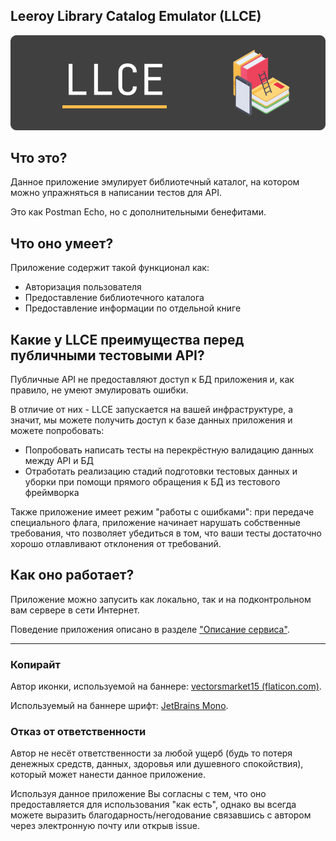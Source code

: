 ## Leeroy Library Catalog Emulator (LLCE)

![LLCE Banner](docs/images/llce_banner.png "LLCE banner")
## Что это?
Данное приложение эмулирует библиотечный каталог, на котором можно упражняться в написании тестов для API.

Это как Postman Echo, но с дополнительными бенефитами. 

## Что оно умеет?

Приложение содержит такой функционал как:
- Авторизация пользователя
- Предоставление библиотечного каталога
- Предоставление информации по отдельной книге

## Какие у LLCE преимущества перед публичными тестовыми API?

Публичные API не предоставляют доступ к БД приложения и, как правило, не умеют эмулировать ошибки. 

В отличие от них - LLCE запускается на вашей инфраструктуре, а значит, мы можете получить доступ к базе данных приложения и можете попробовать:

- Попробовать написать тесты на перекрёстную валидацию данных между API и БД
- Отработать реализацию стадий подготовки тестовых данных и уборки при помощи прямого обращения к БД из тестового фреймворка

Также приложение имеет режим "работы с ошибками": при передаче специального флага, приложение начинает нарушать собственные требования, что позволяет убедиться в том, что ваши тесты достаточно хорошо отлавливают отклонения от требований. 

## Как оно работает?

Приложение можно запусить как локально, так и на подконтрольном вам сервере в сети Интернет.

Поведение приложения описано в разделе ["Описание сервиса"](docs/service_description.md).

----
### Копирайт

Автор иконки, используемой на баннере: [vectorsmarket15 (flaticon.com)](https://www.flaticon.com/free-icon/digital-library_2888451).

Используемый на баннере шрифт: [JetBrains Mono](https://www.jetbrains.com/lp/mono/).

### Отказ от ответственности

Автор не несёт ответственности за любой ущерб (будь то потеря денежных средств, данных, здоровья или душевного спокойствия), который может нанести данное приложение. 

Используя данное приложение Вы согласны с тем, что оно предоставляется для использования "как есть", однако вы всегда можете выразить благодарность/негодование связавшись с автором через электронную почту или открыв issue. 
